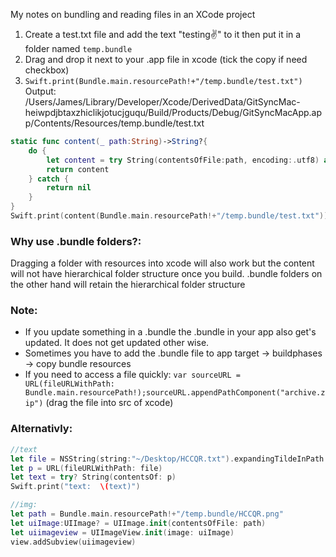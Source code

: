 My notes on bundling and reading files in an XCode project<!--more-->

1. Create a test.txt file and add the text "testing✌️" to it then put it in a folder named `temp.bundle`
2. Drag and drop it next to your .app file in xcode (tick the copy if need checkbox)
3. `Swift.print(Bundle.main.resourcePath!+"/temp.bundle/test.txt")` Output: /Users/James/Library/Developer/Xcode/DerivedData/GitSyncMac-heiwpdjbtaxzhiclikjotucjguqu/Build/Products/Debug/GitSyncMacApp.app/Contents/Resources/temp.bundle/test.txt


```swift
static func content(_ path:String)->String?{
    do {
        let content = try String(contentsOfFile:path, encoding:.utf8) as String//encoding: NSUTF8StringEncoding
        return content
    } catch {
        return nil
    }
}
Swift.print(content(Bundle.main.resourcePath!+"/temp.bundle/test.txt"))//Output: testing✌️
```

### Why use .bundle folders?:
Dragging a folder with resources into xcode will also work but the content will not have hierarchical folder structure once you build. .bundle folders on the other hand will retain the hierarchical folder structure 	

### Note:
- If you update something in a .bundle the .bundle in your app also get's updated. It does not get updated other wise.
- Sometimes you have to add the .bundle file to app target -> buildphases -> copy bundle resources
- If you need to access a file quickly: `var sourceURL = URL(fileURLWithPath: Bundle.main.resourcePath!);sourceURL.appendPathComponent("archive.zip")` (drag the file into src of xcode)

### Alternativly:

```swift
//text
let file = NSString(string:"~/Desktop/HCCQR.txt").expandingTildeInPath
let p = URL(fileURLWithPath: file)
let text = try? String(contentsOf: p)
Swift.print("text:  \(text)")

//img:
let path = Bundle.main.resourcePath!+"/temp.bundle/HCCQR.png"
let uiImage:UIImage? = UIImage.init(contentsOfFile: path)
let uiimageview = UIImageView.init(image: uiImage)
view.addSubview(uiimageview)
```
